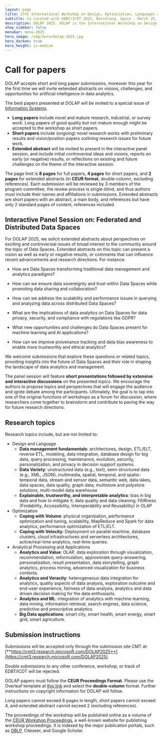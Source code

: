 ```yaml
---
layout: page
title: 27th International Workshop on Design, Optimization, Languages and Analytical Processing of Big Data
subtitle: Co-located with EDBT/ICDT 2025, Barcelona, Spain - March 25, 2025
description: DOLAP 2025. DOLAP is the International Workshop on Design, Optimization, Languages and Analytical Processing of Big Data. The 27th edition of the workshop is co-located with the EDBT/ICDT 2025 conference and takes place in Barcelona, Spain, on March 25, 2025. This page presents the call for papers to DOLAP 2025.
show_sidebar: false
menubar: menu-2025
hero_image: /img/hero/dolap-2025.jpg
hero_darken: true
hero_height: is-medium
---
```


# Call for papers

DOLAP accepts short and long paper submissions, moreover this year for the first time we will invite extended abstracts on visions, challenges, and opportunities for artificial intelligence in data analytics.

The best papers presented at DOLAP will be invited to a special issue of [Information Systems](https://www.journals.elsevier.com/information-systems). 

- **Long papers** include novel and mature research, industrial, or survey work. Long papers of good quality but not mature enough might be accepted to the workshop as short papers. 
- **Short papers** include (ongoing) novel research works with preliminary results and vision/position papers outlining research issues for future work.
- **Extended abstract** will be invited to present in the interactive panel session, and include initial controversial ideas and visions, reports on early (or negative) results, or reflections on existing and future challenges on the theme of the interactive session. 

The page limit is **8 pages** for full papers, **4 pages** for short papers, and **2 pages** for extended abstracts (in **CEUR format**, double-column, excluding references). Each submission will be reviewed by 3 members of the program committee, the review process is single-blind, and thus authors must include their names and affiliations in submissions. 
Extended abstracts are short papers with an abstract, a main body, and references but have only 2 standard pages of content, references included. 
 
## Interactive Panel Session on: Federated and Distributed Data Spaces

For DOLAP 2025, we solicit extended abstracts about perspectives on exciting and controversial issues of broad interest to the community around the topic of Data Spaces. 
Extended abstracts on this topic can present a vision as well as early or negative results, or comments that can influence recent advancements and research directions. For instance:

- How are Data Spaces transforming traditional data management and analytics paradigms?

- How can we ensure data sovereignty and trust within Data Spaces while promoting data sharing and collaboration?

- How can we address the scalability and performance issues in querying and analyzing data across distributed Data Spaces?

- What are the implications of data analytics on Data Spaces for data privacy, security, and compliance with regulations like GDPR?

- What new opportunities and challenges do Data Spaces present for machine learning and AI applications?

- How can we improve provenance tracking and data bias awareness to enable more trustworthy and ethical analytics?


We welcome submissions that explore these questions or related topics, providing insights into the future of Data Spaces and their role in shaping the landscape of data analytics and management.

The panel session will feature **short presentations followed by extensive and interactive discussions** on the presented topics. We encourage the authors to propose topics and perspectives that will engage the audience and ignite debate among the participants. Ultimately, the goal is to tap into one of the original functions of workshops as a forum for discussion, where researchers come together to brainstorm and contribute to paving the way for future research directions.


## Research topics

Research topics include, but are not limited to:

- Design and Language
  - **Data management fundamentals**: architectures, design, ETL/ELT, reverse ETL, modeling, data integration, database design for big data, query processing, maintenance, evolution, security, personalization, and privacy in decision support systems.
  - **Data Variety**: unstructured data (e.g., text), semi-structured data (e.g., XML, JSON), multimedia, spatial, temporal, and spatio-temporal data, stream and sensor data, semantic web, data lakes, data spaces, data quality, graph data, multistore and polystore solutions, multi-model data warehouse
  - **Explainable, trustworthy, and interpretable analytics**: bias in big data and how to mitigate it; data quality and data cleaning; FAIRness (Findability, Accessibility, Interoperability and Reusability) in OLAP
- Optimization
  - **Coping with Volume**: physical organization, performance optimization and tuning, scalability, MapReduce and Spark for data analytics, performance optimization of ETL/ELT.
  - **Coping with Velocity**: Deployment on parallel machine, database clusters, cloud infrastructures and serverless architectures, active/real-time analytics, real-time queries.
- Analytical Processing and Applications
  - **Analytics and Value**: OLAP, data exploration through visualization, recommendation, reformulation, approximate query-answering, personalization, result presentation, data storytelling, graph analytics, process mining, advanced visualization for business contexts. 
  - **Analytics and Veracity**: heterogeneous data integration for analytics, quality aspects of data analysis, exploration outcome and end-user experience, fairness of data analysis, analytics and data driven decision making for the data enthusiasts.
  - **Analytics and ML**: integration of analytics with machine learning, data mining, information retrieval, search engines, data science, predictive and prescriptive analytics.
  - **Big Data applications**: smart city, smart health, smart energy, smart grid, smart agriculture.



## Submission instructions

Submissions will be accepted only through the submission site CMT at: [**https://cmt3.research.microsoft.com/DOLAP2025**](https://cmt3.research.microsoft.com/DOLAP2025).

Double submissions to any other conference, workshop, or track of EDBT/ICDT will be rejected.

DOLAP papers must follow the **CEUR Proceedings Format**. Please use the Overleaf template at [this link](https://www.overleaf.com/latex/templates/template-for-submissions-to-ceur-workshop-proceedings-ceur-ws-dot-org/wqyfdgftmcfw) and select the **double-column** format. Further instructions on copyright information for DOLAP will follow.

Long papers cannot exceed 8 pages in length, short papers cannot exceed 4, and extended abstract cannot exceed 2 (excluding references).

The proceedings of the workshop will be published online as a volume of the [CEUR Workshop Proceedings](http://www.ceur-ws.org/), a well-known website for publishing workshop proceedings. It is indexed by the major publication portals, such as [DBLP](https://dblp.uni-trier.de/db/conf/dolap/index.html), Citeseer, and Google Scholar.
